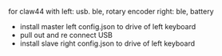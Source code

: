 for claw44 with
left: usb. ble, rotary encoder
right: ble, battery 

+ install master left config.json to drive of left keyboard
+ pull out and re connect USB
+ install slave right config.json to drive of left keyboard
